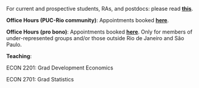 For current and prospective students, RAs, and postdocs: please read [**this**](/working-with-me).

__Office Hours (PUC-Rio community)__:
Appointments booked [**here**](https://koalendar.com/e/porta-aberta-puc-rio).

__Office Hours (pro bono)__:
Appointments booked [**here**](https://koalendar.com/e/porta-aberta). Only for members of under-represented groups and/or those outside Rio de Janeiro and São Paulo.

__Teaching__:

ECON 2201: Grad Development Economics

ECON 2701: Grad Statistics
